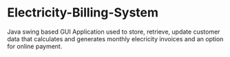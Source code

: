# Electricity-Billing-System

 Java swing based GUI Application used to store, retrieve, update customer data that calculates and generates monthly elecricity invoices and an option for online payment.
